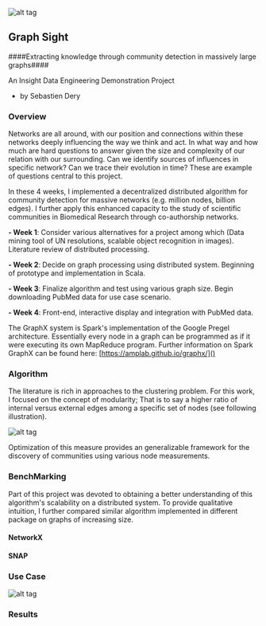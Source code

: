 ![alt tag](https://github.com/sderygithub/HararyProject/blob/master/doc/images/header.png)

## Graph Sight ##

####Extracting knowledge through community detection in massively large graphs####

An Insight Data Engineering Demonstration Project 
- by Sebastien Dery

### Overview ###

Networks are all around, with our position and connections within these networks deeply influencing the way we think and act. In what way and how much are hard questions to answer given the size and complexity of our relation with our surrounding. Can we identify sources of influences in specific network? Can we trace their evolution in time? These are example of questions central to this project.

In these 4 weeks, I implemented a decentralized distributed algorithm for community detection for massive networks (e.g. million nodes, billion edges). I further apply this enhanced capacity to the study of scientific communities in Biomedical Research through co-authorship networks.

**- Week 1**: Consider various alternatives for a project among which (Data mining tool of UN resolutions, scalable object recognition in images). Literature review of distributed processing.

**- Week 2**: Decide on graph processing using distributed system. Beginning of prototype and implementation in Scala.

**- Week 3**: Finalize algorithm and test using various graph size. Begin downloading PubMed data for use case scenario.

**- Week 4**: Front-end, interactive display and integration with PubMed data.

The GraphX system is Spark's implementation of the Google Pregel architecture. Essentially every node in a graph can be programmed as if it were executing its own MapReduce program. 
Further information on Spark GraphX can be found here:  [https://amplab.github.io/graphx/]()

### Algorithm ###

The literature is rich in approaches to the clustering problem. For this work, I focused on the concept of modularity; That is to say a higher ratio of internal versus external edges among a specific set of nodes (see following illustration).

![alt tag](https://github.com/sderygithub/HararyProject/blob/master/doc/images/modularity.png)

Optimization of this measure provides an generalizable framework for the discovery of communities using various node measurements.

### BenchMarking ###

Part of this project was devoted to obtaining a better understanding of this algorithm's scalability on a distributed system. To provide qualitative intuition, I further compared similar algorithm implemented in different package on graphs of increasing size.

#### NetworkX ####

#### SNAP ####

### Use Case ###

![alt tag](https://github.com/sderygithub/HararyProject/blob/master/doc/images/pubmed.jpg)



### Results ###